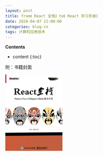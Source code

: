 ```yaml
---
layout: post
title: from《 React 全栈》to《 React 学习手册》
date: 2020-04-07 22:00:00
categories: blog-cn
tags: 计算机应用技术
--- 
```


__Contents__

* content
{:toc}



附：书籍封面

<p>
    <img src="/images/react-full-stack-developer.jpg" width="36%">
</p>